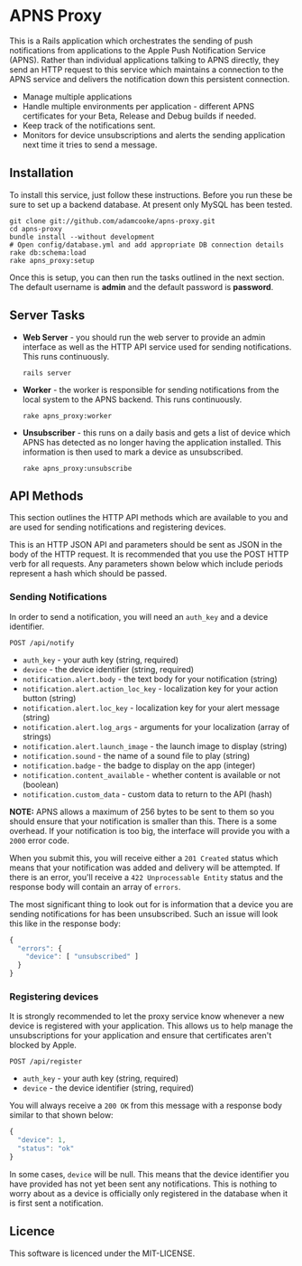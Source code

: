 # APNS Proxy

This is a Rails application which orchestrates the sending of push notifications
from applications to the Apple Push Notification Service (APNS). Rather than 
individual applications talking to APNS directly, they send an HTTP request to
this service which maintains a connection to the APNS service and delivers
the notification down this persistent connection.

* Manage multiple applications
* Handle multiple environments per application - different APNS certificates
  for your Beta, Release and Debug builds if needed.
* Keep track of the notifications sent.
* Monitors for device unsubscriptions and alerts the sending application next
  time it tries to send a message.

## Installation

To install this service, just follow these instructions. Before you run these
be sure to set up a backend database. At present only MySQL has been tested.

```
git clone git://github.com/adamcooke/apns-proxy.git
cd apns-proxy
bundle install --without development
# Open config/database.yml and add appropriate DB connection details
rake db:schema:load
rake apns_proxy:setup
```

Once this is setup, you can then run the tasks outlined in the next section.
The default username is **admin** and the default password is **password**.

## Server Tasks

* **Web Server** - you should run the web server to provide an admin interface
  as well as the HTTP API service used for sending notifications. This runs
  continuously.
  
  ```
  rails server
  ```
  
* **Worker** - the worker is responsible for sending notifications from the 
  local system to the APNS backend. This runs continuously.
  
  ```
  rake apns_proxy:worker
  ```

* **Unsubscriber** - this runs on a daily basis and gets a list of device 
  which APNS has detected as no longer having the application installed. This
  information is then used to mark a device as unsubscribed.
  
  ```
  rake apns_proxy:unsubscribe
  ```

## API Methods

This section outlines the HTTP API methods which are available to you and are
used for sending notifications and registering devices.

This is an HTTP JSON API and parameters should be sent as JSON in the body of
the HTTP request. It is recommended that you use the POST HTTP verb for all
requests. Any parameters shown below which include periods represent a hash
which should be passed.

### Sending Notifications

In order to send a notification, you will need an `auth_key` and a device
identifier.

```
POST /api/notify
```

* `auth_key` - your auth key (string, required)
* `device` - the device identifier (string, required)
* `notification.alert.body` - the text body for your notification (string)
* `notification.alert.action_loc_key` - localization key for your action button (string)
* `notification.alert.loc_key` - localization key for your alert message (string)
* `notification.alert.log_args` - arguments for your localization (array of strings)
* `notification.alert.launch_image` - the launch image to display (string)
* `notification.sound` - the name of a sound file to play (string)
* `notification.badge` - the badge to display on the app (integer)
* `notification.content_available` - whether content is available or not (boolean)
* `notification.custom_data` - custom data to return to the API (hash)

**NOTE:** APNS allows a maximum of 256 bytes to be sent to them so you should
ensure that your notification is smaller than this. There is a some overhead.
If your notification is too big, the interface will provide you with a `2000`
error code.

When you submit this, you will receive either a `201 Created` status which
means that your notification was added and delivery will be attempted. If there
is an error, you'll receive a `422 Unprocessable Entity` status and the response
body will contain an array of `errors`. 

The most significant thing to look out for is information that a device you
are sending notifications for has been unsubscribed. Such an issue will look 
this like in the response body:

```javascript
{
  "errors": {
    "device": [ "unsubscribed" ]
  }
}
```

### Registering devices

It is strongly recommended to let the proxy service know whenever a new device
is registered with your application. This allows us to help manage the
unsubscriptions for your application and ensure that certificates aren't
blocked by Apple.

```
POST /api/register
```

* `auth_key` - your auth key (string, required)
* `device` - the device identifier (string, required)

You will always receive a `200 OK` from this message with a response body 
similar to that shown below:

```javascript
{
  "device": 1,
  "status": "ok"
}
```

In some cases, `device` will be null. This means that the device identifier 
you have provided has not yet been sent any notifications. This is nothing
to worry about as a device is officially only registered in the database when
it is first sent a notification.

## Licence

This software is licenced under the MIT-LICENSE.

